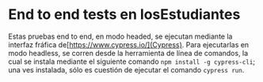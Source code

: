 # End to end tests en losEstudiantes

Estas pruebas end to end, en modo headed, se ejecutan mediante la interfaz fráfica de[https://www.cypress.io/](Cypress). Para ejecutarlas en modo headless, se corren desde la herramienta de línea de comandos, la cual se instala mediante el siguiente comando `npm install -g cypress-cli`; una ves instalada, sólo es cuestión de ejecutar el comando `cypress run`.